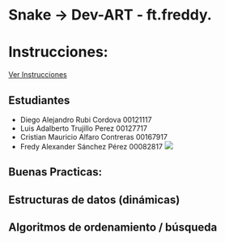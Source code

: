 # Snake -> Dev-ART - ft.freddy.

# Instrucciones:

[Ver Instrucciones](https://wmoralesdev.github.io/actividadfinal/index)

## Estudiantes

- Diego Alejandro Rubi Cordova 00121117
- Luis Adalberto Trujillo Perez 00127717
- Cristian Mauricio Alfaro Contreras 00167917
- Fredy Alexander Sánchez Pérez 00082817
![](img)

## Buenas Practicas:

## Estructuras de datos (dinámicas)

## Algoritmos de ordenamiento / búsqueda